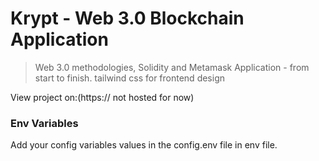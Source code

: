 # Krypt - Web 3.0 Blockchain Application

> Web 3.0 methodologies, Solidity and Metamask Application - from start to finish.
> tailwind css for frontend design

View project on:(https:// not hosted for now)

### Env Variables

Add your config variables values in the config.env file in env file.

